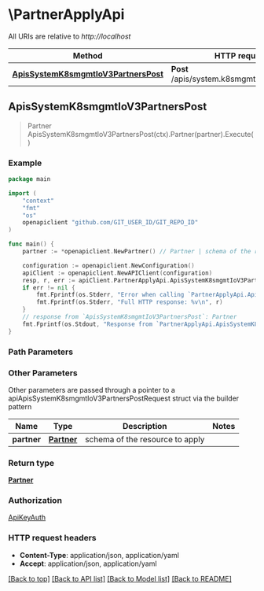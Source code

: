 # \PartnerApplyApi

All URIs are relative to *http://localhost*

Method | HTTP request | Description
------------- | ------------- | -------------
[**ApisSystemK8smgmtIoV3PartnersPost**](PartnerApplyApi.md#ApisSystemK8smgmtIoV3PartnersPost) | **Post** /apis/system.k8smgmt.io/v3/partners | 



## ApisSystemK8smgmtIoV3PartnersPost

> Partner ApisSystemK8smgmtIoV3PartnersPost(ctx).Partner(partner).Execute()





### Example

```go
package main

import (
    "context"
    "fmt"
    "os"
    openapiclient "github.com/GIT_USER_ID/GIT_REPO_ID"
)

func main() {
    partner := *openapiclient.NewPartner() // Partner | schema of the resource to apply

    configuration := openapiclient.NewConfiguration()
    apiClient := openapiclient.NewAPIClient(configuration)
    resp, r, err := apiClient.PartnerApplyApi.ApisSystemK8smgmtIoV3PartnersPost(context.Background()).Partner(partner).Execute()
    if err != nil {
        fmt.Fprintf(os.Stderr, "Error when calling `PartnerApplyApi.ApisSystemK8smgmtIoV3PartnersPost``: %v\n", err)
        fmt.Fprintf(os.Stderr, "Full HTTP response: %v\n", r)
    }
    // response from `ApisSystemK8smgmtIoV3PartnersPost`: Partner
    fmt.Fprintf(os.Stdout, "Response from `PartnerApplyApi.ApisSystemK8smgmtIoV3PartnersPost`: %v\n", resp)
}
```

### Path Parameters



### Other Parameters

Other parameters are passed through a pointer to a apiApisSystemK8smgmtIoV3PartnersPostRequest struct via the builder pattern


Name | Type | Description  | Notes
------------- | ------------- | ------------- | -------------
 **partner** | [**Partner**](Partner.md) | schema of the resource to apply | 

### Return type

[**Partner**](Partner.md)

### Authorization

[ApiKeyAuth](../README.md#ApiKeyAuth)

### HTTP request headers

- **Content-Type**: application/json, application/yaml
- **Accept**: application/json, application/yaml

[[Back to top]](#) [[Back to API list]](../README.md#documentation-for-api-endpoints)
[[Back to Model list]](../README.md#documentation-for-models)
[[Back to README]](../README.md)

